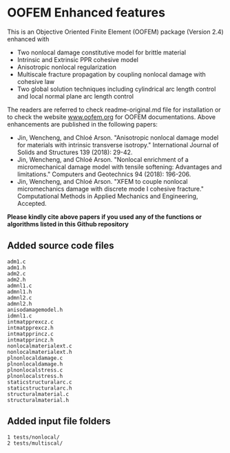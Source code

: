 # OOFEM Enhanced features

This is an Objective Oriented Finite Element (OOFEM) package (Version 2.4) enhanced with 
-  Two nonlocal damage constitutive model for brittle material
-  Intrinsic and Extrinsic PPR cohesive model
-  Anisotropic nonlocal regularization
-  Multiscale fracture propagation by coupling nonlocal damage with cohesive law
-  Two global solution techniques including  cylindrical arc length control and local normal plane arc length control

The readers are referred to check readme-original.md file for installation or to check the website www.oofem.org for OOFEM documentations. Above enhancements are published in the following papers:

- Jin, Wencheng, and Chloé Arson. "Anisotropic nonlocal damage model for materials with intrinsic transverse isotropy." International Journal of Solids and Structures 139 (2018): 29-42.
- Jin, Wencheng, and Chloé Arson. "Nonlocal enrichment of a micromechanical damage model with tensile softening: Advantages and limitations." Computers and Geotechnics 94 (2018): 196-206.
- Jin, Wencheng, and Chloé Arson. "XFEM to couple nonlocal micromechanics damage with discrete mode I cohesive fracture." Computational Methods in Applied Mechanics and Engineering, Accepted.

**Please kindly cite above papers if you used any of the functions or algorithms listed in this Github repository**

## Added source code files

```
adm1.c
adm1.h
adm2.c
adm2.h
admnl1.c
admnl1.h
admnl2.c
admnl2.h
anisodamagemodel.h
idmnl1.c
intmatpprexcz.c
intmatpprexcz.h
intmatpprincz.c
intmatpprincz.h
nonlocalmaterialext.c
nonlocalmaterialext.h
plnonlocaldamage.c
plnonlocaldamage.h
plnonlocalstress.c
plnonlocalstress.h
staticstructuralarc.c
staticstructuralarc.h
structuralmaterial.c
structuralmaterial.h
```

## Added input file folders

```
1 tests/nonlocal/
2 tests/multiscal/
```

